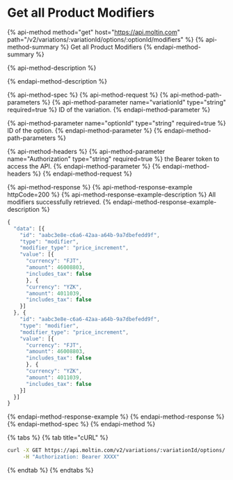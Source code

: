 # Get all Product Modifiers

{% api-method method="get" host="https://api.moltin.com" path="/v2/variations/:variationId/options/:optionId/modifiers" %}
{% api-method-summary %}
Get all Product Modifiers
{% endapi-method-summary %}

{% api-method-description %}

{% endapi-method-description %}

{% api-method-spec %}
{% api-method-request %}
{% api-method-path-parameters %}
{% api-method-parameter name="variationId" type="string" required=true %}
ID of the variation.
{% endapi-method-parameter %}

{% api-method-parameter name="optionId" type="string" required=true %}
ID of the option.
{% endapi-method-parameter %}
{% endapi-method-path-parameters %}

{% api-method-headers %}
{% api-method-parameter name="Authorization" type="string" required=true %}
the Bearer token to access the API.
{% endapi-method-parameter %}
{% endapi-method-headers %}
{% endapi-method-request %}

{% api-method-response %}
{% api-method-response-example httpCode=200 %}
{% api-method-response-example-description %}
All modifiers successfully retrieved.
{% endapi-method-response-example-description %}

```javascript
{
  "data": [{
    "id": "aabc3e8e-c6a6-42aa-a64b-9a7dbefedd9f",
    "type": "modifier",
    "modifier_type": "price_increment",
    "value": [{
      "currency": "FJT",
      "amount": 46008803,
      "includes_tax": false
      }, {
      "currency": "YZK",
      "amount": 4011039,
      "includes_tax": false
    }]
  }, {
    "id": "aabc3e8e-c6a6-42aa-a64b-9a7dbefedd9f",
    "type": "modifier",
    "modifier_type": "price_increment",
    "value": [{
      "currency": "FJT",
      "amount": 46008803,
      "includes_tax": false
      }, {
      "currency": "YZK",
      "amount": 4011039,
      "includes_tax": false
    }]
  }]
}
```
{% endapi-method-response-example %}
{% endapi-method-response %}
{% endapi-method-spec %}
{% endapi-method %}

{% tabs %}
{% tab title="cURL" %}
```bash
curl -X GET https://api.moltin.com/v2/variations/:variationId/options/:optionId/modifiers \
     -H "Authorization: Bearer XXXX"
```
{% endtab %}
{% endtabs %}



